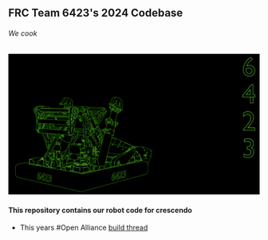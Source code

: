 ## FRC Team 6423's 2024 Codebase
###### We cook 
![image info](./last.png)

#### This repository contains our robot code for crescendo

 - This years #Open Alliance [build thread](https://www.chiefdelphi.com/t/6423-iron-patriots-open-alliance-build-thread-2024-crescendo/446307)
